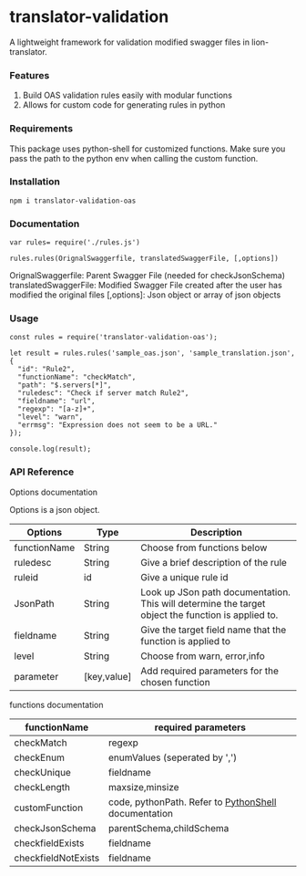 # translator-validation

A lightweight framework for validation modified swagger files in lion-translator.

### Features
1. Build OAS validation rules easily with modular functions
1. Allows for custom code for generating rules in python

### Requirements

This package uses python-shell for customized functions. Make sure you pass the path to the python env
when calling the custom function.

### Installation

```
npm i translator-validation-oas
```

### Documentation

```
var rules= require('./rules.js')

rules.rules(OrignalSwaggerfile, translatedSwaggerFile, [,options])

```

OrignalSwaggerfile: Parent Swagger File (needed for checkJsonSchema)
translatedSwaggerFile: Modified Swagger File created after the user has modified the original files
[,options]: Json object or array of json objects

### Usage

```
const rules = require('translator-validation-oas');

let result = rules.rules('sample_oas.json', 'sample_translation.json', {
  "id": "Rule2",
  "functionName": "checkMatch",
  "path": "$.servers[*]",
  "ruledesc": "Check if server match Rule2",
  "fieldname": "url",
  "regexp": "[a-z]+",
  "level": "warn",
  "errmsg": "Expression does not seem to be a URL."
});

console.log(result);

```
### API Reference

Options documentation

Options is a json object.

Options | Type| Description
--------|-----|-------
functionName| String |Choose from functions below
ruledesc| String| Give a brief description of the rule
ruleid| id |Give a unique rule id
JsonPath|String| Look up JSon path documentation. This will determine the target object the function is applied to.
fieldname| String| Give the target field name that the function is applied to
level | String | Choose from warn, error,info
parameter| [key,value] | Add required parameters for the chosen function


functions documentation

functionName | required parameters
-------------|-----------
checkMatch|regexp
checkEnum| enumValues (seperated by ',')
checkUnique| fieldname
checkLength|maxsize,minsize
customFunction| code, pythonPath. Refer to [PythonShell](https://www.npmjs.com/package/python-shell) documentation
checkJsonSchema| parentSchema,childSchema
checkfieldExists|fieldname
checkfieldNotExists|fieldname
